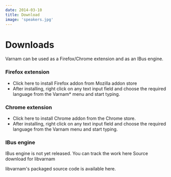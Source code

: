 ```yaml
---
date: 2014-03-10
title: Download
image: 'speakers.jpg'
---
```

# Downloads

Varnam can be used as a Firefox/Chrome extension and as an IBus engine.

### Firefox extension

* Click here to install Firefox addon from Mozilla addon store
* After installing, right click on any text input field and choose the required language from the Varnam* menu and start typing.

### Chrome extension

* Click here to install Chrome addon from the Chrome store.
* After installing, right click on any text input field and choose the required language from the Varnam menu and start typing.

### IBus engine

IBus engine is not yet released. You can track the work here
Source download for libvarnam

libvarnam's packaged source code is available here.